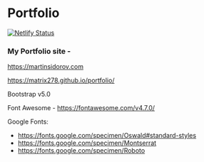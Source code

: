 # Portfolio

[![Netlify Status](https://api.netlify.com/api/v1/badges/e3cb3235-6451-461f-8851-e924f3f3b6b2/deploy-status)](https://app.netlify.com/sites/martin-portfolio/deploys)

### My Portfolio site -

https://martinsidorov.com

https://matrix278.github.io/portfolio/

Bootstrap v5.0

Font Awesome - https://fontawesome.com/v4.7.0/

Google Fonts:

- https://fonts.google.com/specimen/Oswald#standard-styles
- https://fonts.google.com/specimen/Montserrat
- https://fonts.google.com/specimen/Roboto
